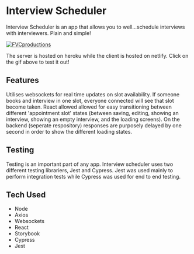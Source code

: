 # Interview Scheduler

Interview Scheduler is an app that allows you to well...schedule interviews with interviewers. Plain and simple!

<a href="https://fervent-franklin-5beb6f.netlify.app/"><img src="https://im2.ezgif.com/tmp/ezgif-2-ba2450033c7e.gif" title="FVCproductions" alt="FVCproductions"></a>

The server is hosted on heroku while the client is hosted on netlify. Click on the gif above to test it out!
  
## Features

Utilises websockets for real time updates on slot availability. If someone books and interview in one slot, everyone connected will see that slot become taken. React allowed allowed for easy transitioning between different 'appointment slot' states (between saving, editing, showing an interview, showing an empty interview, and the loading screens). On the backend (seperate respository) responses are purposely delayed by one second in order to show the different loading states.

## Testing

Testing is an important part of any app. Interview scheduler uses two different testing librariers, Jest and Cypress. Jest was used mainly to perform integration tests while Cypress was used for end to end testing.

## Tech Used

- Node
- Axios
- Websockets
- React
- Storybook
- Cypress
- Jest

